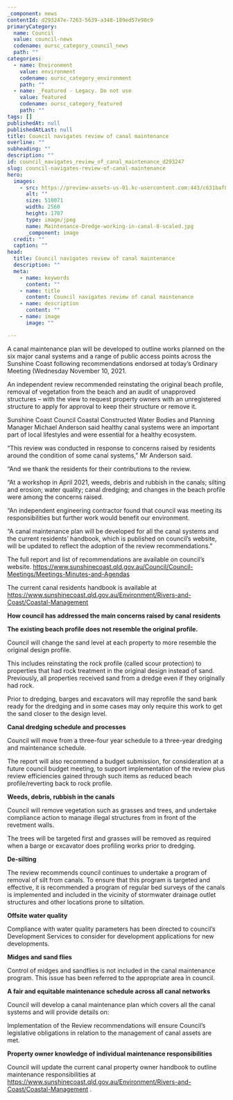 ```yaml
---
_component: news
contentId: d293247e-7263-5639-a348-189ed57e98c9
primaryCategory:
  name: Council
  value: council-news
  codename: oursc_category_council_news
  path: ""
categories:
  - name: Environment
    value: environment
    codename: oursc_category_environment
    path: ""
  - name: _Featured - Legacy. Do not use
    value: featured
    codename: oursc_category_featured
    path: ""
tags: []
publishedAt: null
publishedAtLast: null
title: Council navigates review of canal maintenance
overline: ""
subheading: ""
description: ""
id: council_navigates_review_of_canal_maintenance_d293247
slug: council-navigates-review-of-canal-maintenance
hero:
  images:
    - src: https://preview-assets-us-01.kc-usercontent.com:443/c631baf8-1b46-001f-580c-d0001b68b4a8/9b251fe8-5779-4541-bfb9-636d4a0abcd6/Maintenance-Dredge-working-in-canal-8-scaled.jpg
      alt: ""
      size: 510071
      width: 2560
      height: 1707
      type: image/jpeg
      name: Maintenance-Dredge-working-in-canal-8-scaled.jpg
      _component: image
  credit: ""
  caption: ""
head:
  title: Council navigates review of canal maintenance
  description: ""
  meta:
    - name: keywords
      content: ""
    - name: title
      content: Council navigates review of canal maintenance
    - name: description
      content: ""
    - name: image
      image: ""

---
```

A canal maintenance plan will be developed to outline works planned on the six major canal systems and a range of public access points across the Sunshine Coast following recommendations endorsed at today’s Ordinary Meeting (Wednesday November 10, 2021.

An independent review recommended reinstating the original beach profile, removal of vegetation from the beach and an audit of unapproved structures – with the view to request property owners with an unregistered structure to apply for approval to keep their structure or remove it.

Sunshine Coast Council Coastal Constructed Water Bodies and Planning Manager Michael Anderson said healthy canal systems were an important part of local lifestyles and were essential for a healthy ecosystem.

“This review was conducted in response to concerns raised by residents around the condition of some canal systems,” Mr Anderson said.

“And we thank the residents for their contributions to the review.

“At a workshop in April 2021, weeds, debris and rubbish in the canals; silting and erosion; water quality; canal dredging; and changes in the beach profile were among the concerns raised.

“An independent engineering contractor found that council was meeting its responsibilities but further work would benefit our environment.

“A canal maintenance plan will be developed for all the canal systems and the current residents’ handbook, which is published on council’s website, will be updated to reflect the adoption of the review recommendations.”

The full report and list of recommendations are available on council’s website. <https://www.sunshinecoast.qld.gov.au/Council/Council-Meetings/Meetings-Minutes-and-Agendas>


The current canal residents handbook is available at <https://www.sunshinecoast.qld.gov.au/Environment/Rivers-and-Coast/Coastal-Management>


**How council has addressed the main concerns raised by canal residents**

**The existing beach profile does not resemble the original profile.**

Council will change the sand level at each property to more resemble the original design profile.

This includes reinstating the rock profile (called scour protection) to properties that had rock treatment in the original design instead of sand. Previously, all properties received sand from a dredge even if they originally had rock.

Prior to dredging, barges and excavators will may reprofile the sand bank ready for the dredging and in some cases may only require this work to get the sand closer to the design level.

**Canal dredging schedule and processes**

Council will move from a three-four year schedule to a three-year dredging and maintenance schedule.

The report will also recommend a budget submission, for consideration at a future council budget meeting, to support implementation of the review plus review efficiencies gained through such items as reduced beach profile/reverting back to rock profile.

**Weeds, debris, rubbish in the canals**

Council will remove vegetation such as grasses and trees, and undertake compliance action to manage illegal structures from in front of the revetment walls.

The trees will be targeted first and grasses will be removed as required when a barge or excavator does profiling works prior to dredging.

**De-silting**

The review recommends council continues to undertake a program of removal of silt from canals. To ensure that this program is targeted and effective, it is recommended a program of regular bed surveys of the canals is implemented and included in the vicinity of stormwater drainage outlet structures and other locations prone to siltation.

**Offsite water quality**

Compliance with water quality parameters has been directed to council’s Development Services to consider for development applications for new developments.

**Midges and sand flies**

Control of midges and sandflies is not included in the canal maintenance program. This issue has been referred to the appropriate area in council.

**A fair and equitable maintenance schedule across all canal networks**

Council will develop a canal maintenance plan which covers all the canal systems and will provide details on:

Implementation of the Review recommendations will ensure Council’s legislative obligations in relation to the management of canal assets are met.

**Property owner knowledge of individual maintenance responsibilities**

Council will update the current canal property owner handbook to outline maintenance responsibilities at <https://www.sunshinecoast.qld.gov.au/Environment/Rivers-and-Coast/Coastal-Management>
.
